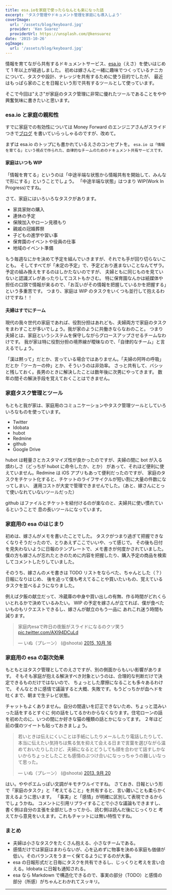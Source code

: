 ```yaml
---
title: esa.ioを家庭で使ったらなんとも楽になった話
excerpt: 'タスク管理やドキュメント管理を家庭にも導入しよう'
coverImage:
  url: '/assets/blog/keyboard.jpg'
  provider: 'Ken Suarez'
  providerUrl: https://unsplash.com/@kensuarez
date: '2015-10-26'
ogImage:
  url: '/assets/blog/keyboard.jpg'
---
```


情報を育てながら共有するドキュメントサービス、[esa.io](https://esa.io)（えさ）を使いはじめて 1 年以上が経過しました。
初めは嫁さんと一緒に趣味でつくっているナニカについて、タスクや設計、ナレッジを共有するために使う目的でしたが、
最近はもっぱら家のことを日報という形で共有するツールとして使っています。

そこで今回は"えさ"が家庭のタスク管理に非常に優れたツールであることをやや興奮気味に書きたいと思います。

<span class="more"></span>

### esa.io と家庭の親和性

すでに家庭での有効性については Money Forward のエンジニアさんがスライドつきで[ブログ](https://moneyforward.com/engineers_blog/2015/09/24/domestic-esa/)
を書いていらっしゃるのですが、改めて。

まずは esa.io のトップにも書かれているえさのコンセプトを。
`esa.io は「情報を育てる」という視点で作られた、自律的なチームのためのドキュメント共有サービスです。`

#### 家庭はいつも WIP

「情報を育てる」というのは「中途半端な状態から情報共有を開始して、みんなで形にする」ということでしょう。
「中途半端な状態」はつまり WIP(Work In Progress)ですね。

さて、家庭にはいろいろなタスクがあります。

- 家具家財の購入
- 連休の予定
- 保険加入やローン見積もり
- 親戚の冠婚葬祭
- 子どもの進学や習い事
- 保育園のイベントや役員の仕事
- 地域のイベント準備

もう毎週なにかを決めて予定を組んでいきますが、それでも手が回り切らないことも。
そしてすべてが「未定の予定」で、予定どおり進まないことなんてザラ。予定の組み換えをするのはしかたないのですが、
夫婦ともに同じものを見ていないと認識ズレがあったりしてコストもかさむ。
特に保育園なんかは紙媒体や担任の口頭で情報が来るので、「お互いがその情報を把握しているかを把握する」という多重苦です。
つまり、家庭は WIP のタスクをいくつも並行して抱えるわけですね！！

#### 夫婦はすでにチーム

現代の我々世代の家庭であれば、役割分担はあれども、夫婦両方で家庭のタスクをまわすことが多いでしょう。我が家のように共働きならなおのこと。
つまり夫婦とは、家庭というシステムを保守しながらグロースアップさせるチームなわけです。
我が家は特に役割分担の境界線が曖昧なので、「自律的なチーム」と言えるでしょう。

「漢は黙って」だとか、言っている場合ではありません。「夫婦の阿吽の呼吸」だとか「ツーカーの仲」とか、そういうのは非効率。
さっと共有して、バシッと残しておく。長男のときに解決したことは数年後に次男にやってきます。
数年の間その解決手段を覚えておくことはできません。

### 家庭タスク管理とツール

もともと我が家は、家庭用のコミュニケーションやタスク管理ツールとしていろいろなものを使っています。

- Twitter
- Idobata
- hubot
- Redmine
- github
- Google Drive

hubot は軽量さとカスタマイズ性が良かったのですが、夫婦の間に bot が入る煩わしさ（どっちが hubot に命令したか、とか）
があって、それほど便利に使えていません。Redmine は iOS アプリもあって便利だったのですが、
家庭のタスクをチケット化すると、チケットのライフサイクルが短い割に大量の件数になってしまい、
運用コストが大変で管理できませんでした。（あと、嫁さんにとって使いなれていないツールだった）

github はファイルとチケットを紐付けるのが楽なのと、夫婦共に使い慣れているということで
息の長いツールになっています。

### 家庭用の esa のはじまり

初めは、嫁さんがメモを書いたことでした。
タスクがつまり過ぎて把握できなくなりそうだったので、とりあえずここでいいや、って感じで。
その後も日付を見失わないように日報のテンプレートで、メモ書きが何度かされていました。
僕の方も嫁さんが忘れたときのために内容を把握したり、購入予定の商品を検索してコメントしたりしていました。

そのうち、嫁さんのメモ書きは TODO リストをならべた、ちゃんとした（？）日報になりはじめ、
後を追って僕も考えてることや買いたいもの、覚えているタスクを並べるようになりました。

例えば夕飯の献立だって、冷蔵庫の中身や買い出しの有無、作る時間がどれくらいとれるかで決めているみたい。
WIP の予定を嫁さんが立てれば、僕が食べたいものもリクエストできるし、嫁さんが献立のもう一品に
あれこれ迷う時間も減ります。

<blockquote class="twitter-tweet" lang="ja"><p lang="ja" dir="ltr">家庭内esaで昨日の夜飯がスライドになるのクソ笑う <a href="http://t.co/AXl94DCuLd">pic.twitter.com/AXl94DCuLd</a></p>&mdash; いぬ（プレーン） (@shoota) <a href="https://twitter.com/shoota/status/654855436491853825">2015, 10月 16</a></blockquote>
<script async src="//platform.twitter.com/widgets.js" charset="utf-8"></script>

### 家庭用の esa の副次効果

もともとはタスク管理としてのえさですが、別の側面からもいい影響があります。
そもそも家庭が抱える解決すべき対象というのは、合理的な判断だけで決定できるものだけではないので、
ちょっとした摩擦になることも多々あるわけで。
そんなときに感情で議論すると大概、失敗です。もうどっちかが血ヘドを吐くまで、朝まで生テレビ状態。

チャットもよくありません。自分の間違いを訂正できないため、ちょっと混みいった話をするとすぐに
何の話をしてるかわからなくなります。住宅ローンの話を初めたのに、いつの間にか好きな猫の種類の話とかになってます。
２年ほど前の僕のツイートも貼っておきましょう。

<blockquote class="twitter-tweet" lang="ja"><p lang="ja" dir="ltr">若いときは伝えにくいことは手紙にしたりメールしたり電話したりして、本当に伝えたい気持ちは焦る気を抑えて会える日まで言葉を選びながら温めておいたりしたけど、夫婦になるとどうしても顔を合わせて話すしかないからちょっとしたことも感情のぶつけ合いになっっちゃうの難しいなって思った。</p>&mdash; いぬ（プレーン） (@shoota) <a href="https://twitter.com/shoota/status/380907315336990720">2013, 9月 20</a></blockquote>
<script async src="//platform.twitter.com/widgets.js" charset="utf-8"></script>

はい。ややポエムっぽい文調がキモチワルイですね。
さておき、日報という形で「家庭のタスク」と「考えてること」を共有すると、言い難いことも柔らかく言えるように思います。
「事実」と「感情」が明確に区別して表現できるからでしょうかね。
コメントに引用リプライすることで小さな議論もできますし、書く側は自分の主張を全部だしきってから、読む側は読んだ後にじっくりと
考えてから意見をいえます。これもチャットには無い特性ですね。

### まとめ

- 夫婦は小さなタスクをたくさん抱える、小さなチームである。
- 感情だけでは家庭はまわらないが、心を込めずに物事を決める家庭も価値が低い。そのバランスをうまーく保てるようにするのが大事。
- esa の日報形式だと日毎にタスクを共有できるし、じっくりと考えを言い合える。Idobata に日報も通知される。
- esa なら Markdown で構造化できるので、事実の部分（TODO）と感情の部分（所感）がちゃんとわかれてスッキリ。

---
